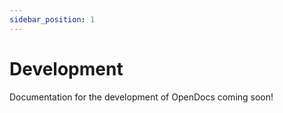 ```yaml
---
sidebar_position: 1
---
```


# Development

Documentation for the development of OpenDocs coming soon!
